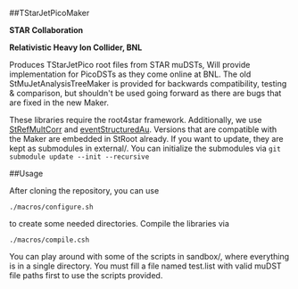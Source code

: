 ##TStarJetPicoMaker

**STAR Collaboration**

**Relativistic Heavy Ion Collider, BNL**

Produces TStarJetPico root files from STAR muDSTs,
Will provide implementation for PicoDSTs as they come
online at BNL. The old StMuJetAnalysisTreeMaker is provided 
for backwards compatibility, testing & comparison, but shouldn't
be used going forward as there are bugs that are fixed in the new
Maker.


These libraries require the root4star framework. Additionally, we use
[StRefMultCorr](https://github.com/GuannanXie/Run14AuAu200GeV_StRefMultCorr.git)
and [eventStructuredAu](https://github.com/kkauder/eventStructuredAu.git).
Versions that are compatible with the Maker are embedded in StRoot 
already. If you want to update, they are kept as submodules 
in external/. You can initialize the submodules via 
```git submodule update --init --recursive```

##Usage

After cloning the repository, you can use 

```
./macros/configure.sh
```

to create some needed directories. Compile the libraries via  

```
./macros/compile.csh
```

You can play around with some of the scripts in sandbox/, where everything is in a
single directory. You must fill a file named test.list with valid muDST 
file paths first to use the scripts provided.

